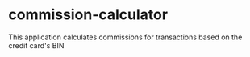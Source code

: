# commission-calculator
This application calculates commissions for transactions based on the credit card's BIN
